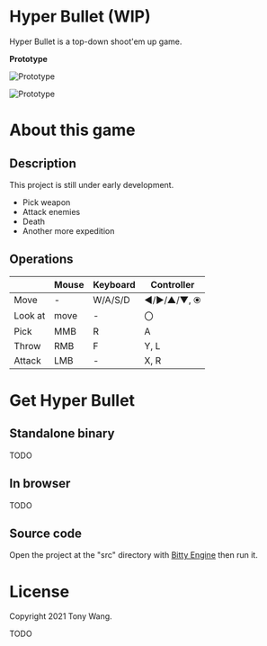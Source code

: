 # Hyper Bullet (WIP)

Hyper Bullet is a top-down shoot'em up game.

**Prototype**

![Prototype](https://user-images.githubusercontent.com/2062224/133042066-7a72d107-2643-4e4c-8b88-664c660ce0b8.png)

![Prototype](https://user-images.githubusercontent.com/2062224/133042086-8c967a4d-859b-4b4f-be89-7c13aae4b71c.gif)

# About this game

## Description

This project is still under early development.

* Pick weapon
* Attack enemies
* Death
* Another more expedition

## Operations

| | Mouse | Keyboard | Controller |
|---|---|---|---|
| Move | - | W/A/S/D | ◄/►/▲/▼, ⦿ |
| Look at | move | - | 〇 |
| Pick | MMB | R | A |
| Throw | RMB | F | Y, L |
| Attack | LMB | - | X, R |

# Get Hyper Bullet

## Standalone binary

TODO

## In browser

TODO

## Source code

Open the project at the "src" directory with [Bitty Engine](https://paladin-t.github.io/bitty/) then run it.

# License

Copyright 2021 Tony Wang.

TODO
